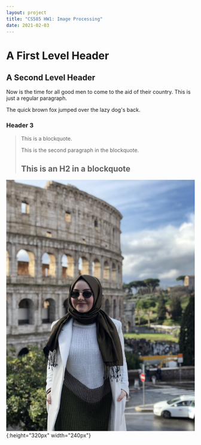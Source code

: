 ```yaml
---
layout: project
title: "CS585 HW1: Image Processing"
date: 2021-02-03
---
```


A First Level Header
====================

A Second Level Header
---------------------

Now is the time for all good men to come to
the aid of their country. This is just a
regular paragraph.

The quick brown fox jumped over the lazy
dog's back.

### Header 3

> This is a blockquote.
> 
> This is the second paragraph in the blockquote.
>
> ## This is an H2 in a blockquote
![my image](/pics/kubra2.jpg "my image"){:height="320px" width="240px"}

